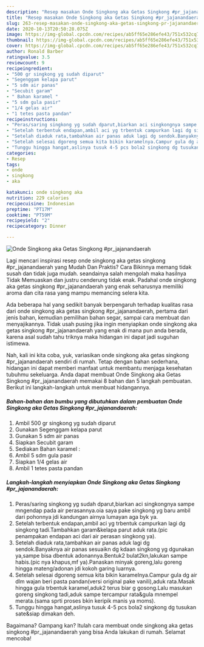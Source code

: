 ```yaml
---
description: "Resep masakan Onde Singkong aka Getas Singkong #pr_jajanandaerah | Bahan Membuat Onde Singkong aka Getas Singkong #pr_jajanandaerah Yang Lezat"
title: "Resep masakan Onde Singkong aka Getas Singkong #pr_jajanandaerah | Bahan Membuat Onde Singkong aka Getas Singkong #pr_jajanandaerah Yang Lezat"
slug: 263-resep-masakan-onde-singkong-aka-getas-singkong-pr-jajanandaerah-bahan-membuat-onde-singkong-aka-getas-singkong-pr-jajanandaerah-yang-lezat
date: 2020-10-13T20:50:28.075Z
image: https://img-global.cpcdn.com/recipes/ab5ff65e286efe43/751x532cq70/onde-singkong-aka-getas-singkong-pr_jajanandaerah-foto-resep-utama.jpg
thumbnail: https://img-global.cpcdn.com/recipes/ab5ff65e286efe43/751x532cq70/onde-singkong-aka-getas-singkong-pr_jajanandaerah-foto-resep-utama.jpg
cover: https://img-global.cpcdn.com/recipes/ab5ff65e286efe43/751x532cq70/onde-singkong-aka-getas-singkong-pr_jajanandaerah-foto-resep-utama.jpg
author: Ronald Barber
ratingvalue: 3.5
reviewcount: 9
recipeingredient:
- "500 gr singkong yg sudah diparut"
- "Segenggam kelapa parut"
- "5 sdm air panas"
- "Secubit garam"
- " Bahan karamel "
- "5 sdm gula pasir"
- "1/4 gelas air"
- "1 tetes pasta pandan"
recipeinstructions:
- "Peras/saring singkong yg sudah dparut,biarkan aci singkongnya sampe mngendap pada air perasannya.oia saya pake singkong yg baru ambil dari pohonnya jdi kandungan airnya lumayan aga byk ya."
- "Setelah terbentuk endapan,ambil aci yg trbentuk campurkan lagi dg singkong tadi.Tambahkan garam&amp;kelapa parut aduk rata.(pic penampakan endapan aci dari air perasan singkong ya)."
- "Setelah diaduk rata,tambahkan air panas aduk lagi dg sendok.Banyaknya air panas sesuaikn dg kdaan singkong yg dgunakan ya,sampe bisa dbentuk adonannya.Bentuk2 bulat2kn,lakukan sampe habis.(pic nya khapus,mf ya).Panaskan minyak goreng,lalu goreng hingga mateng/adonan jdi kokoh garing luarnya."
- "Setelah selesai dgoreng semua kita bikin karamelnya.Campur gula dg air dlm wajan beri pasta pandan(versi original pake vanili),aduk rata.Masak hingga gula trbentuk karamel,aduk2 terus biar g gosong.Lalu masukan goreng singkong tadi,aduk sampe tercampur rata&amp;gula mnempel merata.(sama sprti proses bkin keripik manis ya moms)."
- "Tunggu hingga hangat,aslinya tusuk 4-5 pcs bola2 singkong dg tusukan sate&amp;siap dimakan deh."
categories:
- Resep
tags:
- onde
- singkong
- aka

katakunci: onde singkong aka 
nutrition: 229 calories
recipecuisine: Indonesian
preptime: "PT17M"
cooktime: "PT59M"
recipeyield: "2"
recipecategory: Dinner

---
```



![Onde Singkong aka Getas Singkong #pr_jajanandaerah](https://img-global.cpcdn.com/recipes/ab5ff65e286efe43/751x532cq70/onde-singkong-aka-getas-singkong-pr_jajanandaerah-foto-resep-utama.jpg)

Lagi mencari inspirasi resep onde singkong aka getas singkong #pr_jajanandaerah yang Mudah Dan Praktis? Cara Bikinnya memang tidak susah dan tidak juga mudah. seandainya salah mengolah maka hasilnya Tidak Memuaskan dan justru cenderung tidak enak. Padahal onde singkong aka getas singkong #pr_jajanandaerah yang enak seharusnya memiliki aroma dan cita rasa yang mampu memancing selera kita.

Ada beberapa hal yang sedikit banyak berpengaruh terhadap kualitas rasa dari onde singkong aka getas singkong #pr_jajanandaerah, pertama dari jenis bahan, kemudian pemilihan bahan segar, sampai cara membuat dan menyajikannya. Tidak usah pusing jika ingin menyiapkan onde singkong aka getas singkong #pr_jajanandaerah yang enak di mana pun anda berada, karena asal sudah tahu triknya maka hidangan ini dapat jadi suguhan istimewa.




Nah, kali ini kita coba, yuk, variasikan onde singkong aka getas singkong #pr_jajanandaerah sendiri di rumah. Tetap dengan bahan sederhana, hidangan ini dapat memberi manfaat untuk membantu menjaga kesehatan tubuhmu sekeluarga. Anda dapat membuat Onde Singkong aka Getas Singkong #pr_jajanandaerah memakai 8 bahan dan 5 langkah pembuatan. Berikut ini langkah-langkah untuk membuat hidangannya.

<!--inarticleads1-->

##### Bahan-bahan dan bumbu yang dibutuhkan dalam pembuatan Onde Singkong aka Getas Singkong #pr_jajanandaerah:

1. Ambil 500 gr singkong yg sudah diparut
1. Gunakan Segenggam kelapa parut
1. Gunakan 5 sdm air panas
1. Siapkan Secubit garam
1. Sediakan  Bahan karamel :
1. Ambil 5 sdm gula pasir
1. Siapkan 1/4 gelas air
1. Ambil 1 tetes pasta pandan




<!--inarticleads2-->

##### Langkah-langkah menyiapkan Onde Singkong aka Getas Singkong #pr_jajanandaerah:

1. Peras/saring singkong yg sudah dparut,biarkan aci singkongnya sampe mngendap pada air perasannya.oia saya pake singkong yg baru ambil dari pohonnya jdi kandungan airnya lumayan aga byk ya.
1. Setelah terbentuk endapan,ambil aci yg trbentuk campurkan lagi dg singkong tadi.Tambahkan garam&amp;kelapa parut aduk rata.(pic penampakan endapan aci dari air perasan singkong ya).
1. Setelah diaduk rata,tambahkan air panas aduk lagi dg sendok.Banyaknya air panas sesuaikn dg kdaan singkong yg dgunakan ya,sampe bisa dbentuk adonannya.Bentuk2 bulat2kn,lakukan sampe habis.(pic nya khapus,mf ya).Panaskan minyak goreng,lalu goreng hingga mateng/adonan jdi kokoh garing luarnya.
1. Setelah selesai dgoreng semua kita bikin karamelnya.Campur gula dg air dlm wajan beri pasta pandan(versi original pake vanili),aduk rata.Masak hingga gula trbentuk karamel,aduk2 terus biar g gosong.Lalu masukan goreng singkong tadi,aduk sampe tercampur rata&amp;gula mnempel merata.(sama sprti proses bkin keripik manis ya moms).
1. Tunggu hingga hangat,aslinya tusuk 4-5 pcs bola2 singkong dg tusukan sate&amp;siap dimakan deh.




Bagaimana? Gampang kan? Itulah cara membuat onde singkong aka getas singkong #pr_jajanandaerah yang bisa Anda lakukan di rumah. Selamat mencoba!

